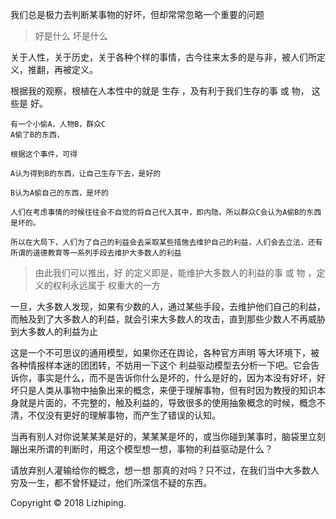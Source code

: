 我们总是极力去判断某事物的好坏，但却常常忽略一个重要的问题

> 好是什么 坏是什么

关于人性，关于历史，关于各种个样的事情，古今往来太多的是与非，被人们所定义，推翻，再被定义。

根据我的观察，根植在人本性中的就是 生存 ，及有利于我们生存的事 或 物， 这些是 好。

```
有一个小偷A，人物B，群众C 
A偷了B的东西，

根据这个事件，可得

A认为得到B的东西，让自己生存下去，是好的

B认为A偷自己的东西，是坏的

人们在考虑事情的时候往往会不自觉的将自己代入其中，即内隐。所以群众C会认为A偷B的东西是坏的。

所以在大局下，人们为了自己的利益会去采取某些措施去维护自己的利益，人们会去立法，还有所谓的道德教育等一系列手段去维护大多数人的利益
```

> 由此我们可以推出，好 的定义即是，能维护大多数人的利益的事 或 物 ，定义的权利永远属于 权重大的一方

一旦，大多数人发现，如果有少数的人，通过某些手段，去维护他们自己的利益，而触及到了大多数人的利益，就会引来大多数人的攻击，直到那些少数人不再威胁到大多数人的利益为止



这是一个不可思议的通用模型，如果你还在舆论，各种官方声明 等大环境下，被各种情报样本迷的团团转，不妨用一下这个 利益驱动模型去分析一下吧。它会告诉你，事实是什么，而不是告诉你什么是坏的，什么是好的，因为本没有好坏，好坏只是人类从事物中抽象出来的概念，来便于理解事物，但有时因为教授的知识本身就是片面的，不完整的，触及利益的，导致很多的使用抽象概念的时候，概念不清，不仅没有更好的理解事物，而产生了错误的认知。



当再有别人对你说某某某是好的，某某某是坏的，或当你碰到某事时，脑袋里立刻蹦出来所谓的判断时，用这个模型想一想，事物的利益驱动是什么？





请放弃别人灌输给你的概念，想一想 那真的对吗？只不过，在我们当中大多数人穷及一生，都不曾怀疑过，他们所深信不疑的东西。



Copyright © 2018 Lizhiping.